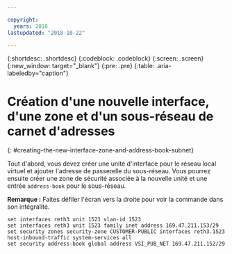 ```yaml
---

copyright:
  years: 2018
lastupdated: "2018-10-22"

---
```


{:shortdesc: .shortdesc}
{:codeblock: .codeblock}
{:screen: .screen}
{:new_window: target="_blank"}
{:pre: .pre}
{:table: .aria-labeledby="caption"}

# Création d'une nouvelle interface, d'une zone et d'un sous-réseau de carnet d'adresses
{: #creating-the-new-interface-zone-and-address-book-subnet}

Tout d'abord, vous devez créer une unité d'interface pour le réseau local virtuel et ajouter l'adresse de passerelle du sous-réseau. Vous pourrez ensuite créer une zone de sécurité associée à la nouvelle unité et une entrée `address-book` pour le sous-réseau.  

**Remarque :** Faites défiler l'écran vers la droite pour voir la commande dans son intégralité.

```
set interfaces reth3 unit 1523 vlan-id 1523
set interfaces reth3 unit 1523 family inet address 169.47.211.153/29
set security zones security-zone CUSTOMER-PUBLIC interfaces reth3.1523 host-inbound-traffic system-services all
set security address-book global address VSI_PUB_NET 169.47.211.152/29
```
